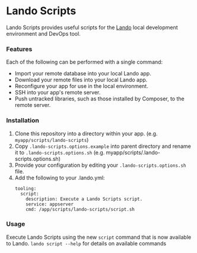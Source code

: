 # Lando Scripts

Lando Scripts provides useful scripts for the [Lando](https://docs.devwithlando.io/) local development environment and DevOps tool.

### Features
Each of the following can be performed with a single command:
 * Import your remote database into your local Lando app.
 * Download your remote files into your local Lando app.
 * Reconfigure your app for use in the local environment.
 * SSH into your app's remote server.
 * Push untracked libraries, such as those installed by Composer, to the remote server.
 
### Installation
  1. Clone this repository into a directory within your app. (e.g. `myapp/scripts/lando-scripts`)
  2. Copy `.lando-scripts.options.example` into parent directory and rename it to `.lando-scripts.options.sh` (e.g. myapp/scripts/.lando-scripts.options.sh)
  3. Provide your configuration by editing your `.lando-scripts.options.sh` file.
  4. Add the following to your .lando.yml:
      ```
      tooling:
        script:
          description: Execute a Lando Scripts script.
          service: appserver
          cmd: /app/scripts/lando-scripts/script.sh
      ```
    
### Usage
Execute Lando Scripts using the new `script` command that is now available to Lando.
`lando script --help` for details on available commands
